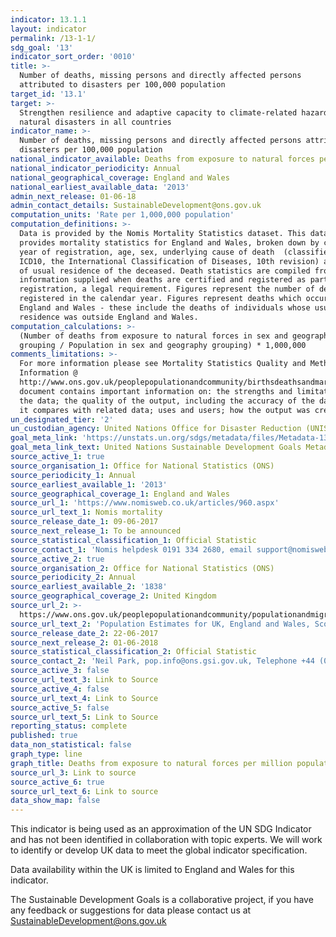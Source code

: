```yaml
---
indicator: 13.1.1
layout: indicator
permalink: /13-1-1/
sdg_goal: '13'
indicator_sort_order: '0010'
title: >-
  Number of deaths, missing persons and directly affected persons
  attributed to disasters per 100,000 population
target_id: '13.1'
target: >-
  Strengthen resilience and adaptive capacity to climate-related hazards and
  natural disasters in all countries
indicator_name: >-
  Number of deaths, missing persons and directly affected persons attributed to
  disasters per 100,000 population
national_indicator_available: Deaths from exposure to natural forces per million population
national_indicator_periodicity: Annual
national_geographical_coverage: England and Wales
national_earliest_available_data: '2013'
admin_next_release: 01-06-18
admin_contact_details: SustainableDevelopment@ons.gov.uk
computation_units: 'Rate per 1,000,000 population'
computation_definitions: >-
  Data is provided by the Nomis Mortality Statistics dataset. This dataset
  provides mortality statistics for England and Wales, broken down by calendar
  year of registration, age, sex, underlying cause of death  (classified using
  ICD10, the International Classification of Diseases, 10th revision) and area
  of usual residence of the deceased. Death statistics are compiled from
  information supplied when deaths are certified and registered as part of civil
  registration, a legal requirement. Figures represent the number of deaths
  registered in the calendar year. Figures represent deaths which occurred in
  England and Wales - these include the deaths of individuals whose usual
  residence was outside England and Wales.
computation_calculations: >-
  (Number of deaths from exposure to natural forces in sex and geography
  grouping / Population in sex and geography grouping) * 1,000,000
comments_limitations: >-
  For more information please see Mortality Statistics Quality and Methodology
  Information @
  http://www.ons.gov.uk/peoplepopulationandcommunity/birthsdeathsandmarriages/deaths/qmis/mortalitystatisticsinenglandandwalesqmiThis
  document contains important information on: the strengths and limitations of
  the data; the quality of the output, including the accuracy of the data, how
  it compares with related data; uses and users; how the output was created.
un_designated_tier: '2'
un_custodian_agency: United Nations Office for Disaster Reduction (UNISDR)
goal_meta_link: 'https://unstats.un.org/sdgs/metadata/files/Metadata-13-01-01.pdf'
goal_meta_link_text: United Nations Sustainable Development Goals Metadata (PDF 224 KB)
source_active_1: true
source_organisation_1: Office for National Statistics (ONS)
source_periodicity_1: Annual
source_earliest_available_1: '2013'
source_geographical_coverage_1: England and Wales
source_url_1: 'https://www.nomisweb.co.uk/articles/960.aspx'
source_url_text_1: Nomis mortality
source_release_date_1: 09-06-2017
source_next_release_1: To be announced
source_statistical_classification_1: Official Statistic
source_contact_1: 'Nomis helpdesk 0191 334 2680, email support@nomisweb.co.uk'
source_active_2: true
source_organisation_2: Office for National Statistics (ONS)
source_periodicity_2: Annual
source_earliest_available_2: '1838'
source_geographical_coverage_2: United Kingdom
source_url_2: >-
  https://www.ons.gov.uk/peoplepopulationandcommunity/populationandmigration/populationestimates/datasets/populationestimatesforukenglandandwalesscotlandandnorthernireland
source_url_text_2: 'Population Estimates for UK, England and Wales, Scotland and Northern Ireland'
source_release_date_2: 22-06-2017
source_next_release_2: 01-06-2018
source_statistical_classification_2: Official Statistic
source_contact_2: 'Neil Park, pop.info@ons.gsi.gov.uk, Telephone +44 (0)1329 444661'
source_active_3: false
source_url_text_3: Link to Source
source_active_4: false
source_url_text_4: Link to Source
source_active_5: false
source_url_text_5: Link to Source
reporting_status: complete
published: true
data_non_statistical: false
graph_type: line
graph_title: Deaths from exposure to natural forces per million population
source_url_3: Link to source
source_active_6: true
source_url_text_6: Link to source
data_show_map: false
---
```

This indicator is being used as an approximation of the UN SDG Indicator and has not been identified in collaboration with topic experts. We will work to identify or develop UK data to meet the global indicator specification.

Data availability within the UK is limited to England and Wales for this indicator.
  
The Sustainable Development Goals is a collaborative project, if you have any feedback or suggestions for data please contact us at <SustainableDevelopment@ons.gov.uk>
